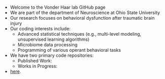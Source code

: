 - Welcome to the Vonder Haar lab GitHub page
- We are part of the department of Neuroscience at Ohio State University
- Our research focuses on behavioral dysfunction after traumatic brain injury
- Our coding interests include: 
  - Advanced statistical techniques (e.g., multi-level modeling, unsupervised learning algorithms)
  - Microbiome data processing
  - Programming of various operant behavioral tasks 
- We have two primary code repositories: 
  - Published Work: 
  - Works in Progress: 
- [here](https://github.com/mfrankz/microbiome/blob/main/ps.rds).


<!---
VonderHaarLab/VonderHaarLab is a ✨ special ✨ repository because its `README.md` (this file) appears on your GitHub profile.
You can click the Preview link to take a look at your changes.
--->
